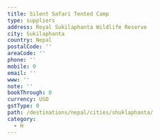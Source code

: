 ```yaml
---
title: Silent Safari Tented Camp
type: suppliers
address: Royal Sukilaphanta Wildlife Reserve
city: Sukilaphanta
country: Nepal
postalCode: ''
areaCode: ''
phone: ''
mobile: 0
email: ''
www: ''
note: ''
bookThrough: 0
currency: USD
gstType: 0
path: /destinations/nepal/cities/shuklaphanta/
category:
  - H
---
```


